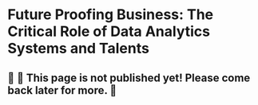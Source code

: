 
# Future Proofing Business: The Critical Role of Data Analytics Systems and Talents

## 🚧 👷 This page is not published yet! Please come back later for more. 🚧  